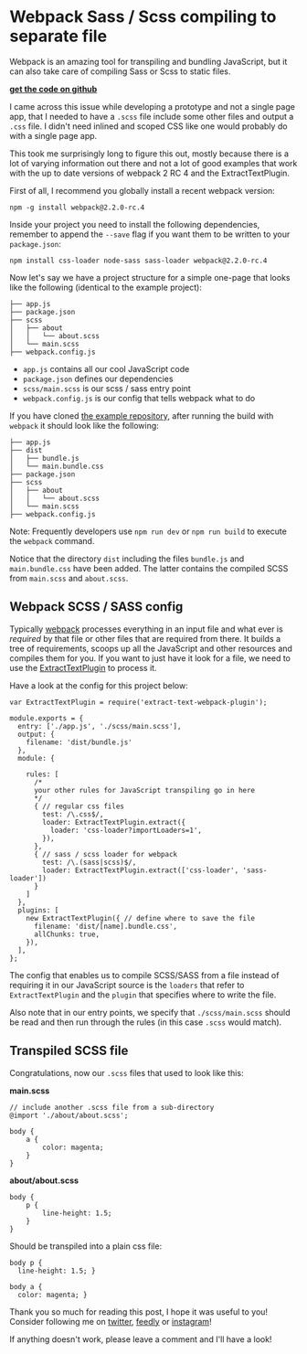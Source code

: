 # Webpack Sass / Scss compiling to separate file

Webpack is an amazing tool for transpiling and bundling JavaScript, but it can also take care of compiling Sass or Scss to static files.

[**get the code on github**](https://github.com/JonathanMH/webpack-scss-sass-file)

I came across this issue while developing a prototype and not a single page app, that I needed to have a `.scss` file include some other files and output a `.css` file. I didn't need inlined and scoped CSS like one would probably do with a single page app.

This took me surprisingly long to figure this out, mostly because there is a lot of varying information out there and not a lot of good examples that work with the up to date versions of webpack 2 RC 4 and the ExtractTextPlugin.

First of all, I recommend you globally install a recent webpack version:

```
npm -g install webpack@2.2.0-rc.4
```

Inside your project you need to install the following dependencies, remember to append the `--save` flag if you want them to be written to your `package.json`:

```
npm install css-loader node-sass sass-loader webpack@2.2.0-rc.4
```

Now let's say we have a project structure for a simple one-page that looks like the following (identical to the example project):

```
├── app.js
├── package.json
├── scss
│   ├── about
│   │   └── about.scss
│   └── main.scss
├── webpack.config.js
```

* `app.js` contains all our cool JavaScript code
* `package.json` defines our dependencies
* `scss/main.scss` is our scss / sass entry point
* `webpack.config.js` is our config that tells webpack what to do


If you have cloned [the example repository](https://github.com/JonathanMH/webpack-scss-sass-file), after running the build with `webpack` it should look like the following:

```
├── app.js
├── dist
│   ├── bundle.js
│   └── main.bundle.css
├── package.json
├── scss
│   ├── about
│   │   └── about.scss
│   └── main.scss
├── webpack.config.js
```

Note: Frequently developers use `npm run dev` or `npm run build` to execute the `webpack` command.

Notice that the directory `dist` including the files `bundle.js` and `main.bundle.css` have been added. The latter contains the compiled SCSS from `main.scss` and `about.scss`.

## Webpack SCSS / SASS config

Typically [webpack][] processes everything in an input file and what ever is *required* by that file or other files that are required from there. It builds a tree of requirements, scoops up all the JavaScript and other resources and compiles them for you. If you want to just have it look for a file, we need to use the [ExtractTextPlugin][] to process it.

Have a look at the config for this project below:

```
var ExtractTextPlugin = require('extract-text-webpack-plugin');

module.exports = {
  entry: ['./app.js', './scss/main.scss'],
  output: {
    filename: 'dist/bundle.js'
  },
  module: {

    rules: [
      /*
      your other rules for JavaScript transpiling go in here
      */
      { // regular css files
        test: /\.css$/,
        loader: ExtractTextPlugin.extract({
          loader: 'css-loader?importLoaders=1',
        }),
      },
      { // sass / scss loader for webpack
        test: /\.(sass|scss)$/,
        loader: ExtractTextPlugin.extract(['css-loader', 'sass-loader'])
      }
    ]
  },
  plugins: [
    new ExtractTextPlugin({ // define where to save the file
      filename: 'dist/[name].bundle.css',
      allChunks: true,
    }),
  ],
};
```

The config that enables us to compile SCSS/SASS from a file instead of requiring it in our JavaScript source is the `loaders` that refer to `ExtractTextPlugin` and the `plugin` that specifies where to write the file.

Also note that in our entry points, we specify that `./scss/main.scss` should be read and then run through the rules (in this case `.scss` would match).

## Transpiled SCSS file

Congratulations, now our `.scss` files that used to look like this:

**main.scss**
```
// include another .scss file from a sub-directory
@import './about/about.scss';

body {
    a {
        color: magenta;
    }
}
```

**about/about.scss**
```
body {
    p {
        line-height: 1.5;
    }
}
```

Should be transpiled into a plain css file:

```
body p {
  line-height: 1.5; }

body a {
  color: magenta; }
```

Thank you so much for reading this post, I hope it was useful to you! Consider following me on [twitter](https://twitter.com/JonathanMH_com), [feedly](http://cloud.feedly.com/#subscription%2Ffeed%2Fhttp%3A%2F%2Fjonathanmh.com%2Ffeed) or [instagram](https://www.instagram.com/gegenwind.dk/)!

If anything doesn't work, please leave a comment and I'll have a look!

[webpack]: https://webpack.js.org/
[ExtractTextPlugin]: https://github.com/webpack/extract-text-webpack-plugin
